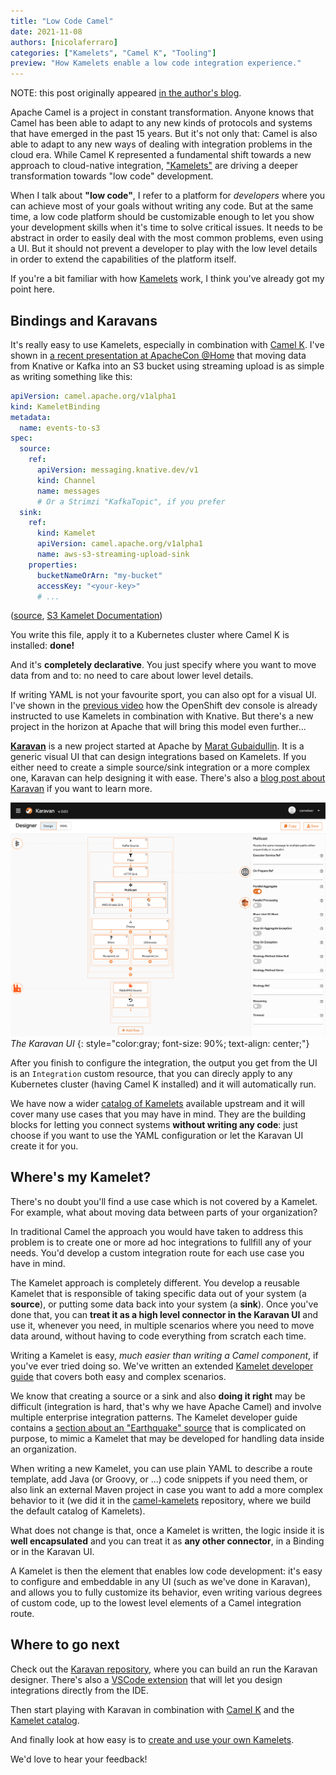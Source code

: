 ```yaml
---
title: "Low Code Camel"
date: 2021-11-08
authors: [nicolaferraro]
categories: ["Kamelets", "Camel K", "Tooling"]
preview: "How Kamelets enable a low code integration experience."
---
```


NOTE: this post originally appeared [in the author's blog](https://www.nicolaferraro.me/2021/11/03/low-code-camel/).

Apache Camel is a project in constant transformation. Anyone knows that Camel has been able to adapt to any new kinds of protocols and systems that have emerged in the past 15 years. But it's not only that: Camel is also able to adapt to any new ways of dealing with integration problems in the cloud era.
While Camel K represented a fundamental shift towards a new approach to cloud-native integration, ["Kamelets"](https://www.nicolaferraro.me/2020/10/12/kamelets/) are driving a deeper transformation towards "low code" development.

When I talk about **"low code"**, I refer to a platform for *developers* where you can achieve most of your goals without writing any code. But at the same time, a low code platform should be customizable enough to let you show your development skills when it's time to solve critical issues. It needs to be abstract in order to easily deal with the most common problems, even using a UI. But it should not prevent a developer to play with the low level details in order to extend the capabilities of the platform itself.

If you're a bit familiar with how [Kamelets](https://www.nicolaferraro.me/2020/10/12/kamelets/) work, I think you've already got my point here.

## Bindings and Karavans

It's really easy to use Kamelets, especially in combination with [Camel K](https://github.com/apache/camel-k). I've shown in [a recent presentation at ApacheCon @Home](https://www.youtube.com/watch?v=xVL1gJ5AJVg) that moving data from Knative or Kafka into an S3 bucket using streaming upload is as simple as writing something like this:

```yaml
apiVersion: camel.apache.org/v1alpha1
kind: KameletBinding
metadata:
  name: events-to-s3
spec:
  source:
    ref:
      apiVersion: messaging.knative.dev/v1
      kind: Channel
      name: messages
      # Or a Strimzi "KafkaTopic", if you prefer
  sink:
    ref:
      kind: Kamelet
      apiVersion: camel.apache.org/v1alpha1
      name: aws-s3-streaming-upload-sink
    properties:
      bucketNameOrArn: "my-bucket"
      accessKey: "<your-key>"
      # ...
```

([source](https://github.com/nicolaferraro/apachecon-home-2021/blob/main/s3-sink-binding.yaml), [S3 Kamelet Documentation]())

You write this file, apply it to a Kubernetes cluster where Camel K is installed: **done!**

And it's **completely declarative**. You just specify where you want to move data from and to: no need to care about lower level details.

If writing YAML is not your favourite sport, you can also opt for a visual UI. I've shown in the [previous video](https://www.youtube.com/watch?v=xVL1gJ5AJVg) how the OpenShift dev console is already instructed to use Kamelets in combination with Knative. But there's a new project in the horizon at Apache that will bring this model even further...

[**Karavan**](https://github.com/apache/camel-karavan) is a new project started at Apache by [Marat Gubaidullin](https://github.com/mgubaidullin). It is a generic visual UI that can design integrations based
on Kamelets. If you either need to create a simple source/sink integration or a more complex one, Karavan can help designing it with ease. There's also a [blog post about Karavan](/blog/2021/10/camel-karavan-preview-release/) if you want to learn more.

![Karavan](./karavan.png)
*The Karavan UI*
{: style="color:gray; font-size: 90%; text-align: center;"}

After you finish to configure the integration, the output you get from the UI is an `Integration` custom resource, that you can direcly apply to any Kubernetes cluster (having Camel K installed) and it will automatically run.

We have now a wider [catalog of Kamelets](/camel-kamelets/next/) available upstream and it will cover many use cases that you may have in mind. They are the building blocks for letting you connect systems **without writing any code**: just choose if you want to use the YAML configuration or let the Karavan UI create it for you.

## Where's my Kamelet?

There's no doubt you'll find a use case which is not covered by a Kamelet. For example, what about moving data between parts of your organization?

In traditional Camel the approach you would have taken to address this problem is to create one or more ad hoc integrations to 
fullfill any of your needs. You'd develop a custom integration route for each use case you have in mind.

The Kamelet approach is completely different. You develop a reusable Kamelet that is responsible of taking specific data out of your system (a **source**), or putting some data back into your system (a **sink**).
Once you've done that, you can **treat it as a high level connector in the Karavan UI** and use it, whenever you need, in multiple scenarios where you need to move data around, without having to code everything from scratch each time.

Writing a Kamelet is easy, *much easier than writing a Camel component*, if you've ever tried doing so. We've written 
an extended [Kamelet developer guide](/camel-k/next/kamelets/kamelets-dev.html) that covers
both easy and complex scenarios.

We know that creating a source or a sink and also **doing it right** may be difficult (integration is hard, that's why we have Apache Camel) and involve multiple enterprise integration patterns. The
Kamelet developer guide contains a [section about an "Earthquake" source](/camel-k/next/kamelets/kamelets-dev.html#_step_5_wrap_it_into_a_kamelet) that is complicated on purpose, to mimic a Kamelet that may be developed for handling data inside an organization.

When writing a new Kamelet, you can use plain YAML to describe a route template, add Java (or Groovy, or ...) code snippets 
if you need them, or also link an external Maven project in case you want to add a more complex behavior to it (we did it in the [camel-kamelets](https://github.com/apache/camel-kamelets/blob/1480bd372d42df0a185b4980b465ec245f2de0c5/avro-serialize-action.kamelet.yaml#L34) repository, where we build the default catalog of Kamelets).

What does not change is that, once a Kamelet is written, the logic inside it is **well encapsulated** and you can treat it
as **any other connector**, in a Binding or in the Karavan UI.

A Kamelet is then the element that enables low code development: it's easy to configure and embeddable in any UI (such as we've done in Karavan), and allows you to fully customize its behavior, even writing various degrees of custom code, up to the lowest level elements of a Camel integration route.

## Where to go next

Check out the [Karavan repository](https://github.com/apache/camel-karavan), where you can build an run the Karavan designer. There's also a [VSCode extension](https://marketplace.visualstudio.com/items?itemName=camel-karavan.karavan) that will let you design integrations directly from the IDE.

Then start playing with Karavan in combination with [Camel K](/camel-k/next/) and
the [Kamelet catalog](/camel-kamelets/next/).

And finally look at how easy is to [create and use your own Kamelets](/camel-k/next/kamelets/kamelets-dev.html).

We'd love to hear your feedback!
